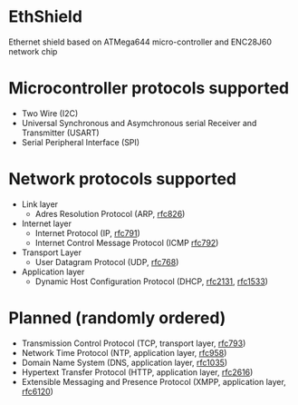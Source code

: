 EthShield
=========

Ethernet shield based on ATMega644 micro-controller and ENC28J60 network chip

Microcontroller protocols supported
===================================
- Two Wire (I2C)
- Universal Synchronous and Asymchronous serial Receiver and Transmitter (USART)
- Serial Peripheral Interface (SPI)

Network protocols supported
===========================
- Link layer
  - Adres Resolution Protocol (ARP, [rfc826](http://tools.ietf.org/html/rfc826))
- Internet layer
  - Internet Protocol (IP, [rfc791](http://tools.ietf.org/html/rfc791))
  - Internet Control Message Protocol (ICMP [rfc792](http://tools.ietf.org/html/rfc792))
- Transport Layer
  - User Datagram Protocol (UDP, [rfc768](http://tools.ietf.org/html/rfc768))
- Application layer
  - Dynamic Host Configuration Protocol (DHCP, [rfc2131](http://tools.ietf.org/html/rfc2131), [rfc1533](http://tools.ietf.org/html/rfc1533))


# Planned (randomly ordered)
- Transmission Control Protocol (TCP, transport layer, [rfc793](http://tools.ietf.org/html/rfc793))
- Network Time Protocol (NTP, application layer, [rfc958](http://tools.ietf.org/html/rfc958))
- Domain Name System (DNS, application layer, [rfc1035](http://tools.ietf.org/html/rfc1035))
- Hypertext Transfer Protocol (HTTP, application layer, [rfc2616](http://tools.ietf.org/html/rfc2616))
- Extensible Messaging and Presence Protocol (XMPP, application layer, [rfc6120](http://tools.ietf.org/html/rfc6120))

